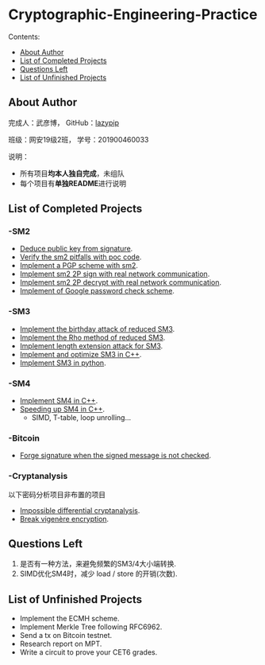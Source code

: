 # Cryptographic-Engineering-Practice

Contents:

- [About Author](https://github.com/lazypip/Cryptographic-Engineering-Practice#about-author)
- [List of Completed Projects](https://github.com/lazypip/Cryptographic-Engineering-Practice#list-of-completed-projects)
- [Questions Left](https://github.com/lazypip/Cryptographic-Engineering-Practice#questions-left)
- [List of Unfinished Projects](https://github.com/lazypip/Cryptographic-Engineering-Practice#list-of-unfinished-projects)

## About Author

完成人：武彦博， GitHub：[lazypip](https://github.com/lazypip)

班级：网安19级2班， 学号：201900460033

说明：

- 所有项目**均本人独自完成**，未组队
- 每个项目有**单独README**进行说明

## List of Completed Projects

### -SM2

- [Deduce public key from signature](https://github.com/lazypip/Cryptographic-Engineering-Practice/tree/main/SM2_deducePK).
- [Verify the sm2 pitfalls with poc code](https://github.com/lazypip/Cryptographic-Engineering-Practice/tree/main/SM2_pitfall).
- [Implement a PGP scheme with sm2](https://github.com/lazypip/Cryptographic-Engineering-Practice/tree/main/SM2_pgp).
- [Implement sm2 2P sign with real network communication](https://github.com/lazypip/Cryptographic-Engineering-Practice/tree/main/SM2_twoPartySign).
- [Implement sm2 2P decrypt with real network communication](https://github.com/lazypip/Cryptographic-Engineering-Practice/tree/main/SM2_twoPartySign).
- [Implement of Google password check scheme](https://github.com/lazypip/Cryptographic-Engineering-Practice/tree/main/SM2_twoPartySign).

### -SM3

- [Implement the birthday attack of reduced SM3](https://github.com/lazypip/Cryptographic-Engineering-Practice/tree/main/SM3_birthAttack).
- [Implement the Rho method of reduced SM3](https://github.com/lazypip/Cryptographic-Engineering-Practice/tree/main/SM3_rhoAttack).
- [Implement length extension attack for SM3](https://github.com/lazypip/Cryptographic-Engineering-Practice/tree/main/SM3_extendAttack).
- [Implement and optimize SM3 in C++](https://github.com/lazypip/Cryptographic-Engineering-Practice/tree/main/SM3cpp).
- [Implement SM3 in python](https://github.com/lazypip/Cryptographic-Engineering-Practice/tree/main/SM3py).

### -SM4

- [Implement SM4 in C++](https://github.com/lazypip/Cryptographic-Engineering-Practice/tree/main/SM4cpp).
- [Speeding up SM4 in C++](https://github.com/lazypip/Cryptographic-Engineering-Practice/tree/main/SM4cpp_optimation).
  - SIMD, T-table, loop unrolling...

### -Bitcoin

- [Forge signature when the signed message is not checked](https://github.com/lazypip/Cryptographic-Engineering-Practice/tree/main/Bitcoin_ecdshForge).

### -Cryptanalysis

以下密码分析项目非布置的项目

- [Impossible differential cryptanalysis](https://github.com/lazypip/Cryptographic-Engineering-Practice/tree/main/break_vigen%C3%A8re).
- [Break vigenère encryption](https://github.com/lazypip/Cryptographic-Engineering-Practice/tree/main/break_vigen%C3%A8re).

## Questions Left

1. 是否有一种方法，来避免频繁的SM3/4大小端转换.
2. SIMD优化SM4时，减少 load / store 的开销(次数).

##  List of Unfinished Projects

- Implement the ECMH scheme.
- Implement Merkle Tree following RFC6962.
- Send a tx on Bitcoin testnet.
- Research report on MPT.
- Write a circuit to prove your CET6 grades.
